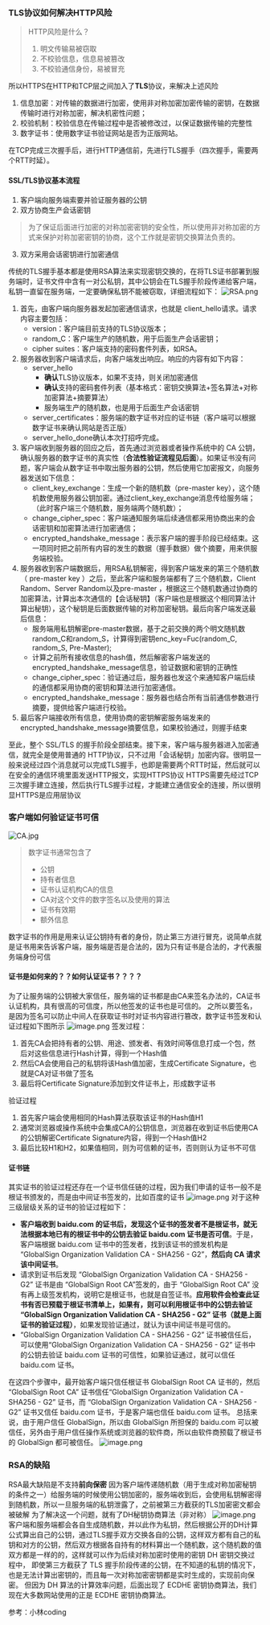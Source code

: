 ### TLS协议如何解决HTTP风险
> HTTP风险是什么？
> 1. 明文传输易被窃取
> 1. 不校验信息，信息易被篡改
> 1. 不校验通信身份，易被冒充

所以HTTPS在HTTP和TCP层之间加入了**TLS**协议，来解决上述风险

1. 信息加密：对传输的数据进行加密，使用非对称加密加密传输的密钥，在数据传输时进行对称加密，解决机密性问题；
1. 校验机制：校验信息在传输过程中是否被修改过，以保证数据传输的完整性
1. 数字证书：使用数字证书验证网站是否为正版网站。

在TCP完成三次握手后，进行HTTP通信前，先进行TLS握手（四次握手，需要两个RTT时延）。
#### SSL/TLS协议基本流程

1. 客户端向服务端索要并验证服务器的公钥
1. 双方协商生产会话密钥
> 为了保证后面进行加密的对称加密密钥的安全性，所以使用非对称加密的方式来保护对称加密密钥的协商，这个工作就是密钥交换算法负责的。

3. 双方采用会话密钥进行加密通信

传统的TLS握手基本都是使用RSA算法来实现密钥交换的，在将TLS证书部署到服务端时，证书文件中含有一对公私钥，其中公钥会在TLS握手阶段传递给客户端，私钥一直留在服务端，一定要确保私钥不能被窃取，详细流程如下：
![RSA.png](img/1629629128359-c4810551-448b-4519-b4a4-75357d61ec19.png)

1. 首先，由客户端向服务器发起加密通信请求，也就是 client_hello请求。请求内容主要包括：
   - version：客户端目前支持的TLS协议版本；
   - random_C：客户端生产的随机数，用于后面生产会话密钥；
   - cipher suites：客户端支持的密码套件列表，如RSA。
2. 服务器收到客户端请求后，向客户端发出响应。响应的内容有如下内容：
   - server_hello
      - **确认**TLS协议版本，如果不支持，则关闭加密通信
      - **确认**支持的密码套件列表（基本格式：密钥交换算法+签名算法+对称加密算法+摘要算法）
      - 服务端生产的随机数，也是用于后面生产会话密钥
   -  server_certificates：服务端的数字证书对应的证书链（客户端可以根据数字证书来确认网站是否正版）
   - server_hello_done确认本次打招呼完成。
3. 客户端收到服务器的回应之后，首先通过浏览器或者操作系统中的 CA 公钥，确认服务器的数字证书的真实性（**合法性验证流程见后面**）。如果证书没有问题，客户端会从数字证书中取出服务器的公钥，然后使用它加密报文，向服务器发送如下信息：
   - client_key_exchange：生成一个新的随机数（pre-master key），这个随机数使用服务器公钥加密。通过client_key_exchange消息传给服务端；（此时客户端三个随机数，服务端两个随机数）；
   - change_cipher_spec：客户端通知服务端后续通信都采用协商出来的会话密钥和加密算法进行加密通信；
   - encrypted_handshake_message：表示客户端的握手阶段已经结束。这一项同时把之前所有内容的发生的数据（握手数据）做个摘要，用来供服务端校验。
4. 服务器收到客户端数据后，用RSA私钥解密，得到客户端发来的第三个随机数（ pre-master key ）之后，至此客户端和服务端都有了三个随机数，Client Random、Server Random以及pre-master ，根据这三个随机数通过协商的加密算法，计算出本次通信的【会话秘钥】（客户端也是根据这个相同算法计算出秘钥），这个秘钥是后面数据传输的对称加密秘钥。最后向客户端发送最后信息：
   - 服务端用私钥解密pre-master数据，基于之前交换的两个明文随机数random_C和random_S，计算得到密钥enc_key=Fuc(random_C, random_S, Pre-Master);
   - 计算之前所有接收信息的hash值，然后解密客户端发送的encrypted_handshake_message信息，验证数据和密钥的正确性
   - change_cipher_spec：验证通过后，服务器也发这个来通知客户端后续的通信都采用协商的密钥和算法进行加密通信。
   - encrypted_handshake_message：服务器也结合所有当前通信参数进行摘要，提供给客户端进行校验。
5. 最后客户端接收所有信息，使用协商的密钥解密服务端发来的encrypted_handshake_message摘要信息，如果校验通过，则握手结束

至此，整个 SSL/TLS 的握手阶段全部结束。接下来，客户端与服务器进入加密通信，就完全是使用普通的 HTTP协议，只不过用「会话秘钥」加密内容。很明显一般来说经过四个消息就可以完成TLS握手，也即是需要两个RTT时延，然后就可以在安全的通信环境里面发送HTTP报文，实现HTTPS协议
HTTPS需要先经过TCP三次握手建立连接，然后执行TLS握手过程，才能建立通信安全的连接，所以很明显HTTPS是应用层协议
### 客户端如何验证证书可信
![CA.jpg](img/1629612877216-98f40683-3bc1-46b6-870c-4cdff8aa0559.jpeg)
> 数字证书通常包含了
> - 公钥
> - 持有者信息
> - 证书认证机构CA的信息
> - CA对这个文件的数字签名以及使用的算法
> - 证书有效期
> - 额外信息

数字证书的作用是用来认证公钥持有者的身份，防止第三方进行冒充，说简单点就是证书用来告诉客户端，服务端是否是合法的，因为只有证书是合法的，才代表服务端身份可信
​

#### 证书是如何来的？？如何认证证书？？？？
为了让服务端的公钥被大家信任，服务端的证书都是由CA来签名办法的，CA证书认证机构，具有很高的可信度，所以他签发的证书也是可信的。
之所以要签名，是因为签名可以防止中间人在获取证书时对证书内容进行篡改，数字证书签发和认证过程如下图所示
![image.png](img/1628041071273-608fc634-3911-4d06-845b-1c804b05dedd.png)
签发过程：

1. 首先CA会把持有者的公钥、用途、颁发者、有效时间等信息打成一个包，然后对这些信息进行Hash计算，得到一个Hash值
1. 然后CA会使用自己的私钥将该Hash值加密，生成Certificate Signature，也就是CA对证书做了签名
1. 最后将Certificate Signature添加到文件证书上，形成数字证书

验证过程

1. 首先客户端会使用相同的Hash算法获取该证书的Hash值H1
1. 通常浏览器或操作系统中会集成CA的公钥信息，浏览器在收到证书后使用CA的公钥解密Certificate Signature内容，得到一个Hash值H2
1. 最后比较H1和H2，如果值相同，则为可信赖的证书，否则则认为证书不可信



#### 证书链
其实证书的验证过程还存在一个证书信任链的过程，因为我们申请的证书一般不是根证书颁发的，而是由中间证书签发的，比如百度的证书
![image.png](img/1628041612851-0ba67d2d-1ec7-4efd-8008-25b421eabb34.png)
对于这种三级层级关系的证书的验证过程如下：

- **客户端收到 baidu.com 的证书后，发现这个证书的签发者不是根证书，就无法根据本地已有的根证书中的公钥去验证 baidu.com 证书是否可信**。于是，客户端根据 baidu.com 证书中的签发者，找到该证书的颁发机构是 “GlobalSign Organization Validation CA - SHA256 - G2”，**然后向 CA 请求该中间证书**。
- 请求到证书后发现 “GlobalSign Organization Validation CA - SHA256 - G2” 证书是由 “GlobalSign Root CA”签发的，由于 “GlobalSign Root CA” 没有再上级签发机构，说明它是根证书，也就是自签证书。**应用软件会检查此证书有否已预载于根证书清单上，如果有，则可以利用根证书中的公钥去验证 “GlobalSign Organization Validation CA - SHA256 - G2” 证书（就是上面证书的验证过程）**，如果发现验证通过，就认为该中间证书是可信的。
- “GlobalSign Organization Validation CA - SHA256 - G2” 证书被信任后，可以使用“GlobalSign Organization Validation CA - SHA256 - G2” 证书中的公钥去验证 baidu.com 证书的可信性，如果验证通过，就可以信任baidu.com 证书。

在这四个步骤中，最开始客户端只信任根证书 GlobalSign Root CA 证书的，然后 “GlobalSign Root CA” 证书信任“GlobalSign Organization Validation CA - SHA256 - G2” 证书，而 “GlobalSign Organization Validation CA -
SHA256 - G2” 证书又信任 baidu.com 证书，于是客户端也信任 baidu.com 证书。
总括来说，由于用户信任 GlobalSign，所以由 GlobalSign 所担保的 baidu.com 可以被信任，另外由于⽤户信任操作系统或浏览器的软件商，所以由软件商预载了根证书的 GlobalSign 都可被信任。
![image.png](img/1628041702694-2f4e5fb6-3cc9-440d-8552-a4e60e52bdf6.png)




### RSA的缺陷
RSA最大缺陷是不支持**前向保密**
因为客户端传递随机数（用于生成对称加密秘钥的条件之一）给服务端的时候使用公钥加密的，服务端收到后，会使用私钥解密得到随机数，所以一旦服务端的私钥泄露了，之前被第三方截获的TLS加密密文都会被破解
为了解决这一个问题，就有了DH秘钥协商算法（非对称）
![image.png](img/1628043472670-1e4e42c4-9a16-455f-a099-b58f9efe791c.png)
客户端和服务端都会各自生成随机数，并以此作为私钥，然后根据公开的DH计算公式算出自己的公钥，通过TLS握手双方交换各自的公钥，这样双方都有自己的私钥和对方的公钥，然后双方根据各自持有的材料算出一个随机数，这个随机数的值双方都是一样的的，这样就可以作为后续对称加密时使用的密钥
DH 密钥交换过程中， 即使第三方截获了 TLS 握手阶段传递的公钥，在不知道的私钥的情况下，也是无法计算出密钥的，⽽且每⼀次对称加密密钥都是实时⽣成的，实现前向保密。
但因为 DH 算法的计算效率问题，后⾯出现了 ECDHE 密钥协商算法，我们现在大多数网站使用的正是 ECDHE 密钥协商算法。
​

参考：小林coding
​

